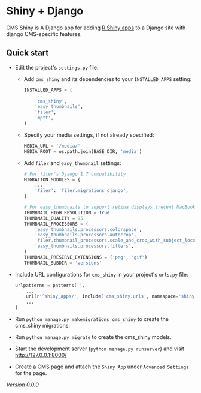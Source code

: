 # Shiny + Django

CMS Shiny is A Django app for adding [R Shiny apps](http://shiny.rstudio.com) to a Django site with django CMS-specific features.

<!-- Detailed documentation is in the "docs" directory. -->

## Quick start

- Edit the project's `settings.py` file.

    - Add `cms_shiny` and its dependencies to your `INSTALLED_APPS` setting:

        ```python
        INSTALLED_APPS = (
            ...
            'cms_shiny',
            'easy_thumbnails',
            'filer',
            'mptt',
        )
        ```

    - Specify your media settings, if not already specified:

        ```python
        MEDIA_URL = '/media/'
        MEDIA_ROOT = os.path.join(BASE_DIR, 'media')
        ```

    - Add `filer` and `easy_thumbnail` settings: 

        ```python
        # For filer's Django 1.7 compatibility
        MIGRATION_MODULES = {
            ...
            'filer': 'filer.migrations_django',
        }

        # For easy_thumbnails to support retina displays (recent MacBooks, iOS)
        THUMBNAIL_HIGH_RESOLUTION = True
        THUMBNAIL_QUALITY = 95
        THUMBNAIL_PROCESSORS = (
            'easy_thumbnails.processors.colorspace',
            'easy_thumbnails.processors.autocrop',
            'filer.thumbnail_processors.scale_and_crop_with_subject_location',
            'easy_thumbnails.processors.filters',
        )
        THUMBNAIL_PRESERVE_EXTENSIONS = ('png', 'gif')
        THUMBNAIL_SUBDIR = 'versions'
        ```

- Include URL configurations for `cms_shiny` in your project's `urls.py` file:

    ```python
    urlpatterns = patterns('',
        ...
        url(r'^shiny_apps/', include('cms_shiny.urls', namespace='shiny_apps')),
        ...
    )
    ```

- Run `python manage.py makemigrations cms_shiny` to create the cms_shiny migrations.

- Run `python manage.py migrate` to create the cms_shiny models.

- Start the development server (`python manage.py runserver`) and visit http://127.0.0.1:8000/

- Create a CMS page and attach the `Shiny App` under `Advanced Settings` for the page.

*Version 0.0.0*
